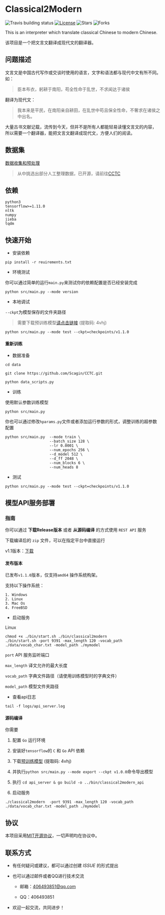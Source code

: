 # Classical2Modern

![Travis building status](https://img.shields.io/travis/scagin/Classical2Modern/master)
[![License](https://img.shields.io/github/license/scagin/Classical2Modern)](https://github.com/Scagin/Classical2Modern/blob/master/LICENSE)
![Stars](https://img.shields.io/github/stars/scagin/Classical2Modern)
![Forks](https://img.shields.io/github/forks/scagin/Classical2Modern)

This is an interpreter which translate classical Chinese to modern Chinese.

该项目是一个把文言文翻译成现代文的翻译器。

## 问题描述

文言文是中国古代写作或交谈时使用的语言，文字和语法都与现代中文有所不同。如：
> 臣本布衣，躬耕于南阳，苟全性命于乱世，不求闻达于诸侯

翻译为现代文：
> 我本来是平民，在南阳亲自耕田，在乱世中苟且保全性命，不奢求在诸侯之中出名。

大量古书文献记载，流传到今天，但并不是所有人都能轻易读懂文言文的内容，
所以需要一个翻译器，能把文言文翻译成现代文，方便人们的阅读。

## 数据集

[数据收集和预处理](data)

> 从中挑选出部分人工整理数据，已开源，请前往[CCTC](https://github.com/Scagin/CCTC)

## 依赖

```
python3
tensorflow>=1.11.0
nltk
numpy
jieba
tqdm
```

## 快速开始

- 安装依赖

```shell script
pip install -r reuirements.txt
```

- 环境测试

你可以通过简单的运行`main.py`来测试你的依赖配置是否已经安装完成

```shell script
python src/main.py --mode version
```

- 本地调试

`--ckpt`为模型保存的文件夹路径

> 需要下载预训练模型[请点击链接](https://pan.baidu.com/s/1eGal2InFkCkP7Jdqd3KY3Q) (提取码: 4vhj)

```shell script
python src/main.py --mode test --ckpt=checkpoints/v1.1.0
```

#### 重新训练

- 数据准备

```
cd data

git clone https://github.com/Scagin/CCTC.git

python data_scripts.py
```

- 训练

使用默认参数训练模型

```
python src/main.py
```

你也可以通过修改`hparams.py`文件或者添加运行参数的形式，调整训练的超参数配置

```
python src/main.py  --mode train \
                    --batch_size 128 \
                    --lr 0.0001 \
                    --num_epochs 256 \
                    --d_model 512 \
                    --d_ff 2048 \
                    --num_blocks 6 \
                    --num_heads 8
```

- 测试

```
python src/main.py --mode test --ckpt=checkpoints/v1.1.0
```

## 模型API服务部署

### 指南

你可以通过 **下载Release版本** 或者 **从源码编译** 的方式使用 `REST API` 服务

下载编译后的 `zip` 文件，可以在指定平台中直接运行

v1.1版本：[下载](https://github.com/Scagin/Classical2Modern/releases/download/v1.1.0/Classical2Modern_release_1.1.0.zip)

#### 发布版本

已发布`v1.1.0`版本，仅支持`amd64` 操作系统构架。

支持以下操作系统：

```
1. Windows
2. Linux
3. Mac Os
4. FreeBSD
```

- 启动服务

Linux
```
chmod +x ./bin/start.sh ./bin/classical2modern
./bin/start.sh -port 9391 -max_length 120 -vocab_path ./data/vocab_char.txt -model_path ./mymodel
```

`port` API 服务监听端口

`max_length` 译文允许的最大长度

`vocab_path` 字典文件路径（请使用训练模型时的字典文件）

`model_path` 模型文件夹路径

- 查看api日志

```shell script
tail -f logs/api_server.log
```

#### 源码编译

你需要
1. 配置 `Go` 运行环境

2. 安装好`tensorflow`的 `C` 和 `Go` API 依赖

3. 下载[预训练模型](https://pan.baidu.com/s/1eGal2InFkCkP7Jdqd3KY3Q) (提取码: 4vhj)

4. 并执行`python src/main.py --mode export --ckpt v1.0.0`命令导出模型

5. 执行 `cd api_server & go build -o ../bin/classical2modern_api`

6. 启动服务
```
./classical2modern  -port 9391 -max_length 120 -vocab_path ./data/vocab_char.txt -model_path ./mymodel
```

## 协议

本项目采用[MIT开源协议](./LICENSE)，一切声明均在协议中。

## 联系方式

 - 有任何疑问或建议，都可以通过创建 *ISSUE* 的形式提出

 - 也可以通过邮件或者QQ进行技术交流

   - 邮箱：406493851@qq.com
   
   - QQ：406493851

 - 欢迎一起交流，共同进步！


